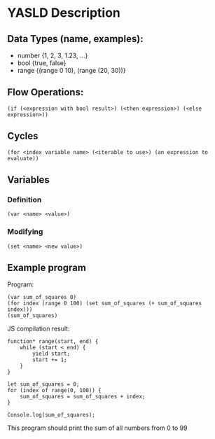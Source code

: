 # YASLD Description

## Data Types (name, examples):
* number {1, 2, 3, 1.23, ...}
* bool {true, false}
* range {(range 0 10), (range (20, 30))}

## Flow Operations:
```
(if (<expression with bool result>) (<then expression>) (<else expression>))
```

## Cycles
```
(for <index variable name> (<iterable to use>) (an expression to evaluate))
```

## Variables
### Definition
```
(var <name> <value>)
```
### Modifying
```
(set <name> <new value>)
```

## Example program
Program:
```
(var sum_of_squares 0)
(for index (range 0 100) (set sum_of_squares (+ sum_of_squares index)))
(sum_of_squares)
```
JS compilation result:
```
function* range(start, end) {
    while (start < end) {
        yield start;
        start += 1;
    }
}

let sum_of_squares = 0;
for (index of range(0, 100)) {
    sum_of_squares = sum_of_squares + index;
}

Console.log(sum_of_squares);
```

This program should print the sum of all numbers from 0 to 99